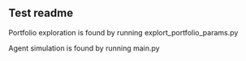 ## Test readme

Portfolio exploration is found by running explort_portfolio_params.py

Agent simulation is found by running main.py
